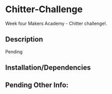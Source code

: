 **Chitter-Challenge**
=================
Week four Makers Academy - Chitter challenge!.

Description
------------
Pending

Installation/Dependencies
--------------------------
Pending
Other Info:
------------
